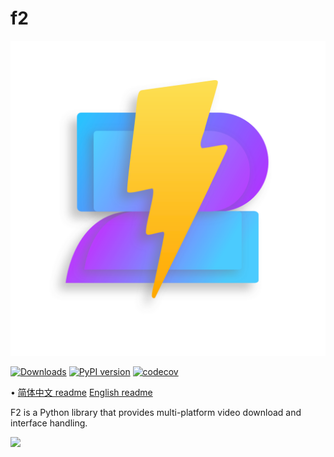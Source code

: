 # f2


![Logo](https://github.com/Johnserf-Seed/f2/raw/master/docs/public/f2-logo-with-shadow-svg@1.0x.svg)

[![Downloads](https://pepy.tech/badge/f2/month)](https://pepy.tech/project/f2)
[![PyPI version](https://badge.fury.io/py/f2.svg)](https://badge.fury.io/py/f2)
[![codecov](https://codecov.io/gh/johnserf-seed/f2/branch/master/graph/badge.svg)](https://codecov.io/gh/johnserf-seed/f2)

 • [简体中文 readme](https://github.com/Johnserf-Seed/f2/blob/master/README.md)
[English readme](https://github.com/Johnserf-Seed/f2/blob/master/README.en.md)


F2 is a Python library that provides multi-platform video download and interface handling.


<img src='https://user-images.githubusercontent.com/40727745/213396410-8391da6a-12b1-4a72-b951-894d1a0ca11a.png'>
